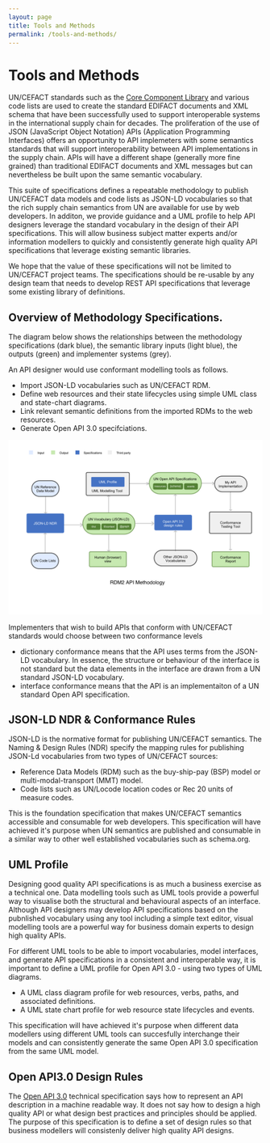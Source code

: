 ```yaml
---
layout: page
title: Tools and Methods
permalink: /tools-and-methods/
---
```

# Tools and Methods

UN/CEFACT standards such as the [Core Component Library](https://www.unece.org/cefact/codesfortrade/unccl/ccl_index.html) and various code lists are used to create the standard EDIFACT documents and XML schema that have been successfully used to support interoperable systems in the international supply chain for decades. The proliferation of the use of JSON (JavaScript Object Notation) APIs (Application Programming Interfaces) offers an opportunity to API implemeters with some semantics standards that will support interoperability between API implementations in the supply chain. APIs will have a different shape (generally more fine grained) than traditional EDIFACT documents and XML messages but can nevertheless be built upon the same semantic vocabulary.

This suite of specifications defines a repeatable methodology to publish UN/CEFACT data models and code lists as JSON-LD vocabularies so that the rich supply chain semantics from UN are available for use by web developers. In additon, we provide guidance and a UML profile to help API designers leverage the standard vocabulary in the design of their API specifications. This will allow business subject matter experts and/or information modellers to quickly and consistently generate high quality API specifications that leverage existing semantic libraries.

We hope that the value of these specifications will not be limited to UN/CEFACT project teams. The specifications should be re-usable by any design team that needs to develop REST API specifications that leverage some existing library of definitions. 

## Overview of Methodology Specifications.

The diagram below shows the relationships between the methodology specifications (dark blue), the semantic library inputs (light blue), the outputs (green) and implementer systems (grey).

An API designer would use conformant modelling tools as follows.

* Import JSON-LD vocabularies such as UN/CEFACT RDM.
* Define web resources and their state lifecycles using simple UML class and state-chart diagrams. 
* Link relevant semantic definitions from the imported RDMs to the web resources.
* Generate Open API 3.0 specifciations.

![Methodology Diagram](../images/edi3-method.png)

Implementers that wish to build APIs that conform with UN/CEFACT standards would choose between two conformance levels

* dictionary conformance means that the API uses terms from the JSON-LD vocabulary.  In essence, the structure or behaviour of the interface is not standard but the data elements in the interface are drawn from a UN standard JSON-LD vocabulary. 
* interface conformance means that the API is an implementaiton of a UN standard Open API specification.  

## JSON-LD NDR & Conformance Rules  

JSON-LD is the normative format for publishing UN/CEFACT semantics.  The Naming & Design Rules (NDR) specify the mapping rules for publishing JSON-Ld vocabularies from two types of UN/CEFACT sources:

* Reference Data Models (RDM) such as the buy-ship-pay (BSP) model or multi-modal-transport (MMT) model.
* Code lists such as UN/Locode location codes or Rec 20 units of measure codes.

This is the foundation specification that makes UN/CEFACT semantics accessible and consumable for web developers. This specification will have achieved it's purpose when UN semantics are published and consumable in a similar way to other well established vocabularies such as schema.org.

## UML Profile

Designing good quality API specifications is as much a business exercise as a technical one. Data modelling tools such as UML tools provide a powerful way to visualise both the structural and behavioural aspects of an interface. Although API designers may develop API specifications based on the pubnlished vocabulary using any tool including a simple text editor, visual modelling tools are a powerful way for business domain experts to design high quality APIs. 

For different UML tools to be able to import vocabularies, model interfaces, and generate API specifications in a consistent and interoperable way, it is important to define a UML profile for Open API 3.0 - using two types of UML diagrams.

* A UML class diagram profile for web resources, verbs, paths, and associated definitions.  
* A UML state chart profile for web resource state lifecycles and events.

This specification will have achieved it's purpose when different data modellers using different UML tools can succesfully interchange their models and can consistently generate the same Open API 3.0 specification from the same UML model.

## Open API3.0 Design Rules 

The [Open API 3.0](http://spec.openapis.org/oas/v3.0.3) technical specification says how to represent an API description in a machine readable way. It does not say how to design a high quality API or what design best practices and principles should be applied. The purpose of this specification is to define a set of design rules so that business modellers will consistenly deliver high quality API designs.





